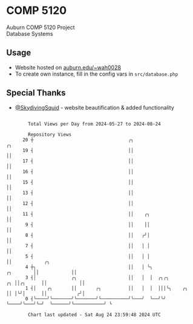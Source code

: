 # COMP 5120
Auburn COMP 5120 Project  
Database Systems

## Usage
- Website hosted on [auburn.edu/~wah0028](https://webhome.auburn.edu/~wah0028/)
- To create own instance, fill in the config vars in `src/database.php`

## Special Thanks
- [@SkydivingSquid](https://github.com/SkydivingSquid) - website beautification & added functionality

```

        Total Views per Day from 2024-05-27 to 2024-08-24

        Repository Views
      20 ┼                                   ╭╮                                    ╭╮
      19 ┤                                   ││                                    ││
      17 ┤                                   ││                                    ││
      16 ┤                                   ││                                    ││
      15 ┤                                   ││                                    ││
      13 ┤                                   ││                                    ││
      12 ┤                                   ││                                    ││
      11 ┤                                   ││    ╭╮                              ││
       9 ┤                                   ││    ││                              ││
       8 ┤                                   ││   ╭╯│                              ││
       7 ┤                                   ││   │ │                              ││
       5 ┤                                   ││   │ │                              ││            ╭╮
       4 ┼╮                                  ││   │ ╰╮                   ╭╮        ││            ││
       3 ┤│             ╭╮                   ││   │  │  ╭╮╭╮          ╭╮ ││╭╮      ││            ││
       1 ┤│    ╭╮       ││       ╭╮          ││   │  │  │││╰╮    ╭╮   ││ │╰╯│      ││           ╭╯│
       0 ┤╰────╯╰───────╯╰───────╯╰──────────╯╰───╯  ╰──╯╰╯ ╰────╯╰───╯╰─╯  ╰──────╯╰───────────╯ ╰

        Chart last updated - Sat Aug 24 23:59:48 2024 UTC
        
```
